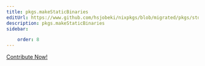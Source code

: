 ```yaml
---
title: pkgs.makeStaticBinaries
editUrl: https://www.github.com/hsjobeki/nixpkgs/blob/migrated/pkgs/stdenv/adapters.nix#L58C24
description: pkgs.makeStaticBinaries
sidebar:

    order: 8
---
```


<a href="https://www.github.com/hsjobeki/nixpkgs/blob/migrated/pkgs/stdenv/adapters.nix#L58C24">Contribute Now!</a>




